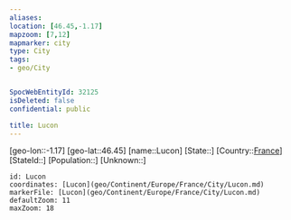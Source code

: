 ```yaml
---
aliases: 
location: [46.45,-1.17]
mapzoom: [7,12] 
mapmarker: city 
type: City
tags:
- geo/City


SpocWebEntityId: 32125
isDeleted: false
confidential: public

title: Lucon
---
```

[geo-lon::-1.17]
[geo-lat::46.45]
[name::Lucon]
[State::]
[Country::[France](geo/Continent/Europe/France.md)]
[StateId::]
[Population::]
[Unknown::]


```leaflet
id: Lucon
coordinates: [Lucon](geo/Continent/Europe/France/City/Lucon.md)
markerFile: [Lucon](geo/Continent/Europe/France/City/Lucon.md)
defaultZoom: 11 
maxZoom: 18
```


